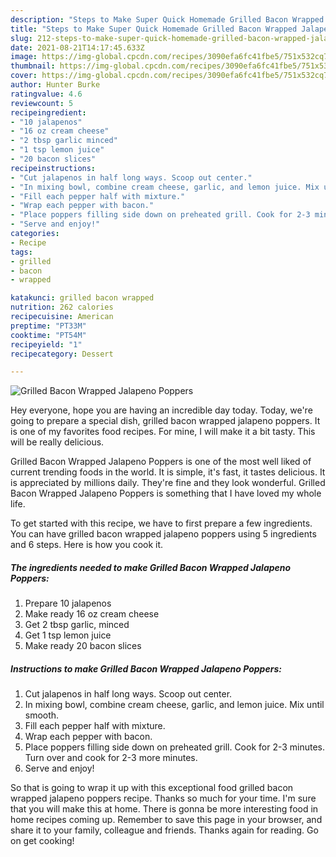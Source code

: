 ```yaml
---
description: "Steps to Make Super Quick Homemade Grilled Bacon Wrapped Jalapeno Poppers"
title: "Steps to Make Super Quick Homemade Grilled Bacon Wrapped Jalapeno Poppers"
slug: 212-steps-to-make-super-quick-homemade-grilled-bacon-wrapped-jalapeno-poppers
date: 2021-08-21T14:17:45.633Z
image: https://img-global.cpcdn.com/recipes/3090efa6fc41fbe5/751x532cq70/grilled-bacon-wrapped-jalapeno-poppers-recipe-main-photo.jpg
thumbnail: https://img-global.cpcdn.com/recipes/3090efa6fc41fbe5/751x532cq70/grilled-bacon-wrapped-jalapeno-poppers-recipe-main-photo.jpg
cover: https://img-global.cpcdn.com/recipes/3090efa6fc41fbe5/751x532cq70/grilled-bacon-wrapped-jalapeno-poppers-recipe-main-photo.jpg
author: Hunter Burke
ratingvalue: 4.6
reviewcount: 5
recipeingredient:
- "10 jalapenos"
- "16 oz cream cheese"
- "2 tbsp garlic minced"
- "1 tsp lemon juice"
- "20 bacon slices"
recipeinstructions:
- "Cut jalapenos in half long ways. Scoop out center."
- "In mixing bowl, combine cream cheese, garlic, and lemon juice. Mix until smooth."
- "Fill each pepper half with mixture."
- "Wrap each pepper with bacon."
- "Place poppers filling side down on preheated grill. Cook for 2-3 minutes. Turn over and cook for 2-3 more minutes."
- "Serve and enjoy!"
categories:
- Recipe
tags:
- grilled
- bacon
- wrapped

katakunci: grilled bacon wrapped 
nutrition: 262 calories
recipecuisine: American
preptime: "PT33M"
cooktime: "PT54M"
recipeyield: "1"
recipecategory: Dessert

---
```



![Grilled Bacon Wrapped Jalapeno Poppers](https://img-global.cpcdn.com/recipes/3090efa6fc41fbe5/751x532cq70/grilled-bacon-wrapped-jalapeno-poppers-recipe-main-photo.jpg)

Hey everyone, hope you are having an incredible day today. Today, we're going to prepare a special dish, grilled bacon wrapped jalapeno poppers. It is one of my favorites food recipes. For mine, I will make it a bit tasty. This will be really delicious.



Grilled Bacon Wrapped Jalapeno Poppers is one of the most well liked of current trending foods in the world. It is simple, it's fast, it tastes delicious. It is appreciated by millions daily. They're fine and they look wonderful. Grilled Bacon Wrapped Jalapeno Poppers is something that I have loved my whole life.


To get started with this recipe, we have to first prepare a few ingredients. You can have grilled bacon wrapped jalapeno poppers using 5 ingredients and 6 steps. Here is how you cook it.

<!--inarticleads1-->

##### The ingredients needed to make Grilled Bacon Wrapped Jalapeno Poppers:

1. Prepare 10 jalapenos
1. Make ready 16 oz cream cheese
1. Get 2 tbsp garlic, minced
1. Get 1 tsp lemon juice
1. Make ready 20 bacon slices




<!--inarticleads2-->

##### Instructions to make Grilled Bacon Wrapped Jalapeno Poppers:

1. Cut jalapenos in half long ways. Scoop out center.
1. In mixing bowl, combine cream cheese, garlic, and lemon juice. Mix until smooth.
1. Fill each pepper half with mixture.
1. Wrap each pepper with bacon.
1. Place poppers filling side down on preheated grill. Cook for 2-3 minutes. Turn over and cook for 2-3 more minutes.
1. Serve and enjoy!




So that is going to wrap it up with this exceptional food grilled bacon wrapped jalapeno poppers recipe. Thanks so much for your time. I'm sure that you will make this at home. There is gonna be more interesting food in home recipes coming up. Remember to save this page in your browser, and share it to your family, colleague and friends. Thanks again for reading. Go on get cooking!
